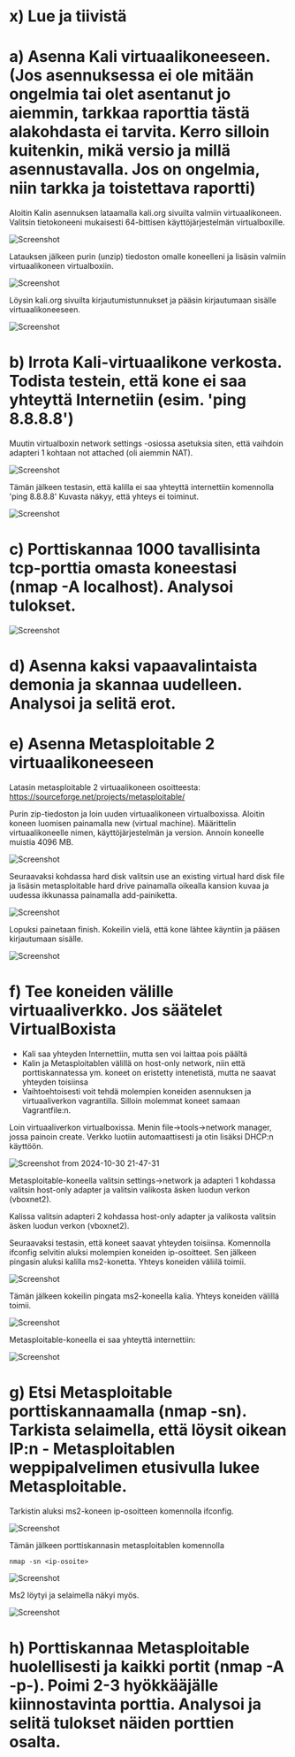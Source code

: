 # x) Lue ja tiivistä



# a) Asenna Kali virtuaalikoneeseen. (Jos asennuksessa ei ole mitään ongelmia tai olet asentanut jo aiemmin, tarkkaa raporttia tästä alakohdasta ei tarvita. Kerro silloin kuitenkin, mikä versio ja millä asennustavalla. Jos on ongelmia, niin tarkka ja toistettava raportti)

Aloitin Kalin asennuksen lataamalla kali.org sivuilta valmiin virtuaalikoneen. Valitsin tietokoneeni mukaisesti 64-bittisen käyttöjärjestelmän virtualboxille. 

![Screenshot](https://github.com/user-attachments/assets/1971ed29-a962-4052-bd46-4bc9361a117b)

Latauksen jälkeen purin (unzip) tiedoston omalle koneelleni ja lisäsin valmiin virtuaalikoneen virtualboxiin.

![Screenshot](https://github.com/user-attachments/assets/169bc0fd-8b7b-4194-9d26-c34da068adc7)

Löysin kali.org sivuilta kirjautumistunnukset ja pääsin kirjautumaan sisälle virtuaalikoneeseen. 

![Screenshot](https://github.com/user-attachments/assets/7b1dde3f-eb85-4237-9d8c-d99a5f1f3133)

# b) Irrota Kali-virtuaalikone verkosta. Todista testein, että kone ei saa yhteyttä Internetiin (esim. 'ping 8.8.8.8')

Muutin virtualboxin network settings -osiossa asetuksia siten, että vaihdoin adapteri 1 kohtaan not attached (oli aiemmin NAT).

![Screenshot](https://github.com/user-attachments/assets/4382ac90-c507-4ef9-b98e-f65ca62918ce)

Tämän jälkeen testasin, että kalilla ei saa yhteyttä internettiin komennolla 'ping 8.8.8.8' Kuvasta näkyy, että yhteys ei toiminut.

![Screenshot](https://github.com/user-attachments/assets/a9cc3a75-f9cb-40b1-9824-c66ce29bf559)







# c) Porttiskannaa 1000 tavallisinta tcp-porttia omasta koneestasi (nmap -A localhost). Analysoi tulokset.

![Screenshot](https://github.com/user-attachments/assets/a1413876-35bc-4fa9-9ec8-b759e693e1cb)



# d) Asenna kaksi vapaavalintaista demonia ja skannaa uudelleen. Analysoi ja selitä erot.

# e) Asenna Metasploitable 2 virtuaalikoneeseen

Latasin metasploitable 2 virtuaalikoneen osoitteesta: https://sourceforge.net/projects/metasploitable/

Purin zip-tiedoston ja loin uuden virtuaalikoneen virtualboxissa. Aloitin koneen luomisen painamalla new (virtual machine). Määrittelin virtuaalikoneelle nimen, käyttöjärjestelmän ja version. Annoin koneelle muistia 4096 MB.

![Screenshot](https://github.com/user-attachments/assets/40a0e74d-77e1-4ff2-8ae0-037ef7f4c0dc)


Seuraavaksi kohdassa hard disk valitsin use an existing virtual hard disk file ja lisäsin metasploitable hard drive painamalla oikealla kansion kuvaa ja uudessa ikkunassa painamalla add-painiketta. 

![Screenshot](https://github.com/user-attachments/assets/01b92eee-6eba-4ec3-be56-34484ed365d0)

Lopuksi painetaan finish. Kokeilin vielä, että kone lähtee käyntiin ja pääsen kirjautumaan sisälle. 

![Screenshot](https://github.com/user-attachments/assets/5a2a0ef9-5f00-492d-b370-7ce28c0451d9)

# f) Tee koneiden välille virtuaaliverkko. Jos säätelet VirtualBoxista
- Kali saa yhteyden Internettiin, mutta sen voi laittaa pois päältä
- Kalin ja Metasploitablen välillä on host-only network, niin että porttiskannatessa ym. koneet on eristetty intenetistä, mutta ne saavat yhteyden toisiinsa
- Vaihtoehtoisesti voit tehdä molempien koneiden asennuksen ja virtuaaliverkon vagrantilla. Silloin molemmat koneet samaan Vagrantfile:n.

Loin virtuaaliverkon virtualboxissa. Menin file->tools->network manager, jossa painoin create. Verkko luotiin automaattisesti ja otin lisäksi DHCP:n käyttöön.

![Screenshot from 2024-10-30 21-47-31](https://github.com/user-attachments/assets/5fb4b67a-7f1b-4ee2-842f-2732b83c6d3f)

Metasploitable-koneella valitsin settings->network ja adapteri 1 kohdassa valitsin host-only adapter ja valitsin valikosta äsken luodun verkon (vboxnet2).

Kalissa valitsin adapteri 2 kohdassa host-only adapter ja valikosta valitsin äsken luodun verkon (vboxnet2).

Seuraavaksi testasin, että koneet saavat yhteyden toisiinsa. Komennolla ifconfig selvitin aluksi molempien koneiden ip-osoitteet. Sen jälkeen pingasin aluksi kalilla ms2-konetta. Yhteys koneiden väliilä toimii.

![Screenshot](https://github.com/user-attachments/assets/151034db-ade0-4266-88b1-5566c86c2c2c)

Tämän jälkeen kokeilin pingata ms2-koneella kalia. Yhteys koneiden välillä toimii.

![Screenshot](https://github.com/user-attachments/assets/6ee95523-e1fd-420d-952f-556fd22093b8)

Metasploitable-koneella ei saa yhteyttä internettiin:

![Screenshot](https://github.com/user-attachments/assets/6b71d77c-a603-47cd-94f2-e967202a042b)



# g) Etsi Metasploitable porttiskannaamalla (nmap -sn). Tarkista selaimella, että löysit oikean IP:n - Metasploitablen weppipalvelimen etusivulla lukee Metasploitable.

Tarkistin aluksi ms2-koneen ip-osoitteen komennolla ifconfig. 

![Screenshot](https://github.com/user-attachments/assets/979ad5fd-895a-4577-a551-99e55e2a6961)

Tämän jälkeen porttiskannasin metasploitablen komennolla

    nmap -sn <ip-osoite>

![Screenshot](https://github.com/user-attachments/assets/482eaf95-0e2b-4f28-8357-7c25d3f720c3)

Ms2 löytyi ja selaimella näkyi myös.

![Screenshot](https://github.com/user-attachments/assets/53fdcdb3-5212-4fd3-b139-ac4d4cbaddc5)


# h) Porttiskannaa Metasploitable huolellisesti ja kaikki portit (nmap -A -p-). Poimi 2-3 hyökkääjälle kiinnostavinta porttia. Analysoi ja selitä tulokset näiden porttien osalta.
